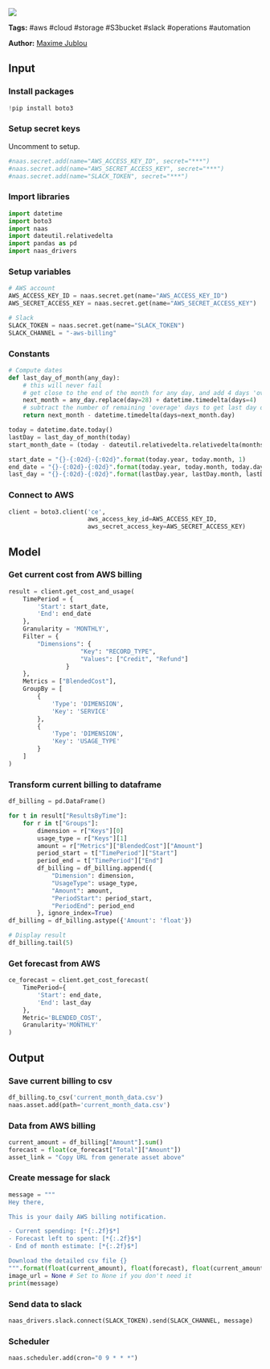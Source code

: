 <a href="https://app.naas.ai/user-redirect/naas/downloader?url=https://raw.githubusercontent.com/jupyter-naas/awesome-notebooks/master/AWS/AWS_Daily_biling_notification_to_slack.ipynb" target="_parent"><img src="https://naasai-public.s3.eu-west-3.amazonaws.com/open_in_naas.svg"/></a>

**Tags:** #aws #cloud #storage #S3bucket #slack #operations #automation

**Author:** [Maxime Jublou](https://www.linkedin.com/in/maximejublou/)

## Input

### Install packages


```python
!pip install boto3
```

### Setup secret keys
Uncomment to setup.


```python
#naas.secret.add(name="AWS_ACCESS_KEY_ID", secret="***") 
#naas.secret.add(name="AWS_SECRET_ACCESS_KEY", secret="***")
#naas.secret.add(name="SLACK_TOKEN", secret="***")
```

### Import libraries


```python
import datetime
import boto3
import naas
import dateutil.relativedelta
import pandas as pd
import naas_drivers
```

### Setup variables


```python
# AWS account
AWS_ACCESS_KEY_ID = naas.secret.get(name="AWS_ACCESS_KEY_ID")
AWS_SECRET_ACCESS_KEY = naas.secret.get(name="AWS_SECRET_ACCESS_KEY")

# Slack
SLACK_TOKEN = naas.secret.get(name="SLACK_TOKEN")
SLACK_CHANNEL = "-aws-billing"
```

### Constants


```python
# Compute dates
def last_day_of_month(any_day):
    # this will never fail
    # get close to the end of the month for any day, and add 4 days 'over'
    next_month = any_day.replace(day=28) + datetime.timedelta(days=4)
    # subtract the number of remaining 'overage' days to get last day of current month, or said programattically said, the previous day of the first of next month
    return next_month - datetime.timedelta(days=next_month.day)

today = datetime.date.today()
lastDay = last_day_of_month(today)
start_month_date = (today - dateutil.relativedelta.relativedelta(months=12))

start_date = "{}-{:02d}-{:02d}".format(today.year, today.month, 1)
end_date = "{}-{:02d}-{:02d}".format(today.year, today.month, today.day)
last_day = "{}-{:02d}-{:02d}".format(lastDay.year, lastDay.month, lastDay.day)
```

### Connect to AWS


```python
client = boto3.client('ce',
                      aws_access_key_id=AWS_ACCESS_KEY_ID,
                      aws_secret_access_key=AWS_SECRET_ACCESS_KEY)
```

## Model

### Get current cost from AWS billing


```python
result = client.get_cost_and_usage(
    TimePeriod = {
        'Start': start_date,
        'End': end_date
    },
    Granularity = 'MONTHLY',
    Filter = {
        "Dimensions": {
                    "Key": "RECORD_TYPE",
                    "Values": ["Credit", "Refund"]
                }
    },
    Metrics = ["BlendedCost"],
    GroupBy = [
        {
            'Type': 'DIMENSION',
            'Key': 'SERVICE'
        },
        {
            'Type': 'DIMENSION',
            'Key': 'USAGE_TYPE'
        }
    ]
)
```

### Transform current billing to dataframe


```python
df_billing = pd.DataFrame()

for t in result["ResultsByTime"]:
    for r in t["Groups"]:
        dimension = r["Keys"][0]
        usage_type = r["Keys"][1]
        amount = r["Metrics"]["BlendedCost"]["Amount"]
        period_start = t["TimePeriod"]["Start"]
        period_end = t["TimePeriod"]["End"]
        df_billing = df_billing.append({
            "Dimension": dimension,
            "UsageType": usage_type,
            "Amount": amount,
            "PeriodStart": period_start,
            "PeriodEnd": period_end
        }, ignore_index=True)
df_billing = df_billing.astype({'Amount': 'float'})

# Display result
df_billing.tail(5)
```

### Get forecast from AWS


```python
ce_forecast = client.get_cost_forecast(
    TimePeriod={
        'Start': end_date,
        'End': last_day
    },
    Metric='BLENDED_COST',
    Granularity='MONTHLY'
)
```

## Output

### Save current billing to csv


```python
df_billing.to_csv('current_month_data.csv')
naas.asset.add(path='current_month_data.csv')
```

### Data from AWS billing


```python
current_amount = df_billing["Amount"].sum()
forecast = float(ce_forecast["Total"]["Amount"])
asset_link = "Copy URL from generate asset above"
```

### Create message for slack


```python
message = """
Hey there, 

This is your daily AWS billing notification.

- Current spending: [*{:.2f}$*]
- Forecast left to spent: [*{:.2f}$*]
- End of month estimate: [*{:.2f}$*]

Download the detailed csv file {}
""".format(float(current_amount), float(forecast), float(current_amount - forecast), asset_link)
image_url = None # Set to None if you don't need it
print(message)
```

### Send data to slack


```python
naas_drivers.slack.connect(SLACK_TOKEN).send(SLACK_CHANNEL, message)
```

### Scheduler


```python
naas.scheduler.add(cron="0 9 * * *")
```
